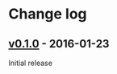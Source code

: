 # Change log

## [v0.1.0] - 2016-01-23

Initial release

[v0.1.0]: https://github.com/peter-murach/benchmark-perf/compare/v0.1.0
